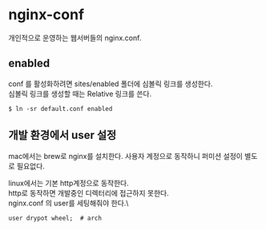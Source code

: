 # nginx-conf

개인적으로 운영하는 웹서버들의 nginx.conf.

## enabled

conf 를 활성화하려면 sites/enabled 폴더에 심볼릭 링크를 생성한다.\
심볼릭 링크를 생성할 때는 Relative 링크를 쓴다.
  
    $ ln -sr default.conf enabled

## 개발 환경에서 user 설정

mac에서는 brew로 nginx를 설치한다.
사용자 계정으로 동작하니 퍼미션 설정이 별도로 필요없다.

linux에서는 기본 http계정으로 동작한다.\
http로 동작하면 개발중인 디렉터리에 접근하지 못한다.\
nginx.conf 의 user를 세팅해줘야 한다.\

    user drypot wheel;  # arch

